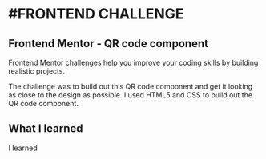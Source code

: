 # #FRONTEND CHALLENGE
## Frontend Mentor - QR code component
[Frontend Mentor](https://www.frontendmentor.io) challenges help you improve your coding skills by building realistic projects.

The challenge was to build out this QR code component and get it looking as close to the design as possible.
I used HTML5 and CSS to build out the QR code component.

## What I learned
I learned

